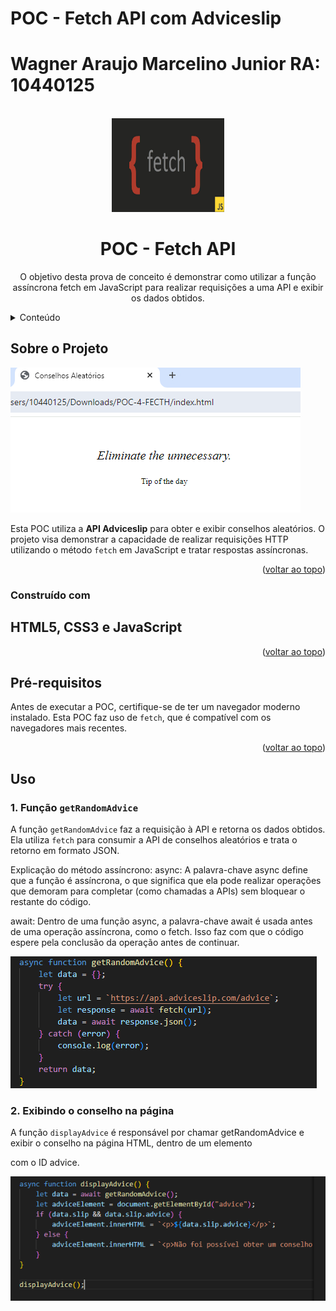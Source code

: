 # POC - Fetch API com Adviceslip
# Wagner Araujo Marcelino Junior RA: 10440125
<br />
<div align="center">
  <a href="https://github.com/wagnerrjr9/poc-fetch-js.git">
    <img src="imagens/logo-fecth.png" alt="Logo" width="180" height="150">
  </a>

<h1 align="center">POC - Fetch API</h1>

<p align="center">
  O objetivo desta prova de conceito é demonstrar como utilizar a função assíncrona fetch em JavaScript para realizar requisições a uma API e exibir os dados obtidos.
</p>
</div>

<!-- TABLE OF CONTENTS -->
<details>
  <summary>Conteúdo</summary>
  <ol>
    <li>
      <a href="#sobre-o-projeto">Sobre o Projeto</a>
    </li>
    <li><a href="#construído-com">Construído com</a></li>
    <li><a href="#pré-requisitos">Pré-requisitos</a></li>
    <li><a href="#uso">Uso</a></li>

  </ol>
</details>

<!-- ABOUT THE PROJECT -->
## Sobre o Projeto

![Exemplo de Funcionamento](imagens/web-funcionando.PNG)

Esta POC utiliza a **API Adviceslip** para obter e exibir conselhos aleatórios. O projeto visa demonstrar a capacidade de realizar requisições HTTP utilizando o método `fetch` em JavaScript e tratar respostas assíncronas.

<p align="right">(<a href="#readme-top">voltar ao topo</a>)</p>

### Construído com

## HTML5, CSS3 e JavaScript

<p align="right">(<a href="#readme-top">voltar ao topo</a>)</p>

<!-- PREREQUISITES -->
## Pré-requisitos

Antes de executar a POC, certifique-se de ter um navegador moderno instalado. Esta POC faz uso de `fetch`, que é compatível com os navegadores mais recentes.

<p align="right">(<a href="#readme-top">voltar ao topo</a>)</p>

<!-- USAGE -->
## Uso

### 1. Função `getRandomAdvice`
A função `getRandomAdvice` faz a requisição à API e retorna os dados obtidos. Ela utiliza `fetch` para consumir a API de conselhos aleatórios e trata o retorno em formato JSON.

Explicação do método assíncrono:
async: A palavra-chave async define que a função é assíncrona, o que significa que ela pode realizar operações que demoram para completar (como chamadas a APIs) sem bloquear o restante do código.

await: Dentro de uma função async, a palavra-chave await é usada antes de uma operação assíncrona, como o fetch. Isso faz com que o código espere pela conclusão da operação antes de continuar.

![Exemplo de Funcionamento](imagens/random-advice.PNG)

### 2. Exibindo o conselho na página

A função `displayAdvice` é responsável por chamar getRandomAdvice e exibir o conselho na página HTML, dentro de um elemento <div> com o ID advice. 

![Exemplo de Funcionamento](imagens/display-advice.PNG)
